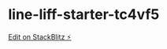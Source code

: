 # line-liff-starter-tc4vf5

[Edit on StackBlitz ⚡️](https://stackblitz.com/edit/line-liff-starter-tc4vf5)